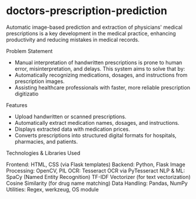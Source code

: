 # doctors-prescription-prediction
Automatic image-based prediction and extraction of physicians' medical prescriptions is a key  development in the medical practice, enhancing productivity and reducing mistakes in medical  records.

Problem Statement

- Manual interpretation of handwritten prescriptions is prone to human error, misinterpretation, and delays. This system aims to solve that by:
- Automatically recognizing medications, dosages, and instructions from prescription images.
- Assisting healthcare professionals with faster, more reliable prescription digitizatio
  
Features

 - Upload handwritten or scanned prescriptions.
 - Automatically extract medication names, dosages, and instructions.
 - Displays extracted data with medication prices.
 - Converts prescriptions into structured digital formats for hospitals, pharmacies, and patients.

Technologies & Libraries Used

Frontend: HTML, CSS (via Flask templates)
Backend: Python, Flask
Image Processing: OpenCV, PIL
OCR: Tesseract OCR via PyTesseract
NLP & ML:
SpaCy (Named Entity Recognition)
TF-IDF Vectorizer (for text vectorization)
Cosine Similarity (for drug name matching)
Data Handling: Pandas, NumPy
Utilities: Regex, werkzeug, OS module
